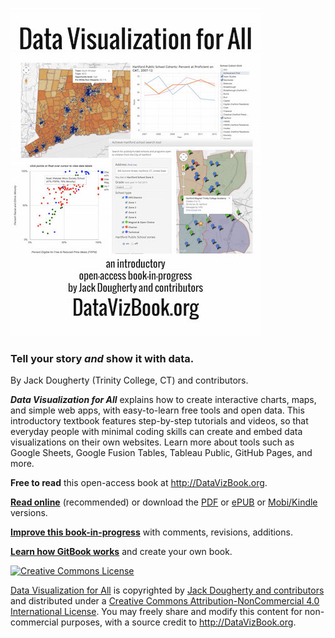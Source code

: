 ![](cover_400.jpg)

### Tell your story ***and*** show it with data.

By Jack Dougherty (Trinity College, CT) and contributors.

***Data Visualization for All*** explains how to create interactive charts, maps, and simple web apps, with easy-to-learn free tools and open data. This introductory textbook features step-by-step tutorials and videos, so that everyday people with minimal coding skills can create and embed data visualizations on their own websites. Learn more about tools such as Google Sheets, Google Fusion Tables, Tableau Public, GitHub Pages, and more.

**Free to read** this open-access book at http://DataVizBook.org.

**[Read online](https://www.gitbook.com/read/book/jackdougherty/datavizbook)** (recommended) or download the [PDF](https://www.gitbook.com/download/pdf/book/jackdougherty/datavizbook) or [ePUB](https://www.gitbook.com/download/epub/book/jackdougherty/datavizbook) or [Mobi/Kindle](https://www.gitbook.com/download/mobi/book/jackdougherty/datavizbook) versions.

**[Improve this book-in-progress](gitbook/improve.md)** with comments, revisions, additions.

**[Learn how GitBook works](gitbook.README.md)** and create your own book. 

<a rel="license" href="http://creativecommons.org/licenses/by-nc/4.0/"><img alt="Creative Commons License" style="border-width:0" src="https://i.creativecommons.org/l/by-nc/4.0/88x31.png" /></a>

[Data Visualization for All](http://datavizbook.org)
is copyrighted by [Jack Dougherty and contributors](introduction/contributors.md)
and distributed under a [Creative Commons Attribution-NonCommercial 4.0 International License](http://creativecommons.org/licenses/by-nc/4.0).
You may freely share and modify this content for non-commercial purposes, with a source credit to http://DataVizBook.org.
